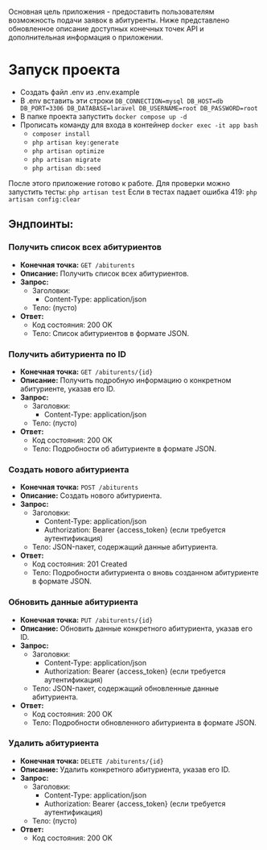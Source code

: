 Основная цель приложения - предоставить пользователям возможность подачи заявок в абитуренты. Ниже представлено обновленное описание доступных конечных точек API и дополнительная информация о приложении.

# Запуск проекта

* Создать файл .env из .env.example
* В .env вставить эти строки `DB_CONNECTION=mysql DB_HOST=db DB_PORT=3306 DB_DATABASE=laravel DB_USERNAME=root DB_PASSWORD=root`
* В папке проекта запустить `docker compose up -d`
* Прописать команду для входа в контейнер `docker exec -it app bash`
    * `composer install`
    * `php artisan key:generate`
    * `php artisan optimize`
    * `php artisan migrate`
    * `php artisan db:seed`

После этого приложение готово к работе.
Для проверки можно запустить тесты: `php artisan test`
Если в тестах падает ошибка 419: `php artisan config:clear`

## Эндпоинты:
### Получить список всех абитуриентов

- **Конечная точка:** `GET /abiturents`
- **Описание:** Получить список всех абитуриентов.
- **Запрос:**
    - Заголовки:
        - Content-Type: application/json
    - Тело: (пусто)
- **Ответ:**
    - Код состояния: 200 OK
    - Тело: Список абитуриентов в формате JSON.

### Получить абитуриента по ID

- **Конечная точка:** `GET /abiturents/{id}`
- **Описание:** Получить подробную информацию о конкретном абитуриенте, указав его ID.
- **Запрос:**
    - Заголовки:
        - Content-Type: application/json
    - Тело: (пусто)
- **Ответ:**
    - Код состояния: 200 OK
    - Тело: Подробности об абитуриенте в формате JSON.

### Создать нового абитуриента

- **Конечная точка:** `POST /abiturents`
- **Описание:** Создать нового абитуриента.
- **Запрос:**
    - Заголовки:
        - Content-Type: application/json
        - Authorization: Bearer {access_token} (если требуется аутентификация)
    - Тело: JSON-пакет, содержащий данные абитуриента.
- **Ответ:**
    - Код состояния: 201 Created
    - Тело: Подробности абитуриента о вновь созданном абитуриенте в формате JSON.

### Обновить данные абитуриента

- **Конечная точка:** `PUT /abiturents/{id}`
- **Описание:** Обновить данные конкретного абитуриента, указав его ID.
- **Запрос:**
    - Заголовки:
        - Content-Type: application/json
        - Authorization: Bearer {access_token} (если требуется аутентификация)
    - Тело: JSON-пакет, содержащий обновленные данные абитуриента.
- **Ответ:**
    - Код состояния: 200 OK
    - Тело: Подробности обновленного абитуриента в формате JSON.

### Удалить абитуриента

- **Конечная точка:** `DELETE /abiturents/{id}`
- **Описание:** Удалить конкретного абитуриента, указав его ID.
- **Запрос:**
    - Заголовки:
        - Content-Type: application/json
        - Authorization: Bearer {access_token} (если требуется аутентификация)
    - Тело: (пусто)
- **Ответ:**
    - Код состояния: 200 OK
